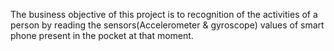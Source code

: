 The business objective of this project is to recognition of the activities of a person by reading the sensors(Accelerometer & gyroscope) values of smart phone present in the pocket at that moment.
